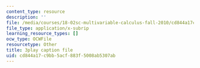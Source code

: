 ```yaml
---
content_type: resource
description: ''
file: /media/courses/18-02sc-multivariable-calculus-fall-2010/cd844a17c9bb5acf883f5008ab5307ab_YWvBaLokEJY.vtt
file_type: application/x-subrip
learning_resource_types: []
ocw_type: OCWFile
resourcetype: Other
title: 3play caption file
uid: cd844a17-c9bb-5acf-883f-5008ab5307ab
---
```

